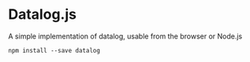 # Datalog.js

A simple implementation of datalog, usable from the browser or Node.js

```
npm install --save datalog
```
